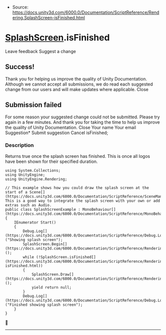 * Source: https://docs.unity3d.com/6000.0/Documentation/ScriptReference/Rendering.SplashScreen-isFinished.html

#  [SplashScreen](https://docs.unity3d.com/6000.0/Documentation/ScriptReference/Rendering.SplashScreen.html).isFinished
Leave feedback
Suggest a change
## Success!
Thank you for helping us improve the quality of Unity Documentation. Although we cannot accept all submissions, we do read each suggested change from our users and will make updates where applicable.
Close
## Submission failed
For some reason your suggested change could not be submitted. Please <a>try again</a> in a few minutes. And thank you for taking the time to help us improve the quality of Unity Documentation.
Close
Your name Your email Suggestion* Submit suggestion
Cancel
isFinished; 
### Description
Returns true once the splash screen has finished. This is once all logos have been shown for their specified duration.
```
using System.Collections;
using UnityEngine;
using UnityEngine.Rendering;  
  
// This example shows how you could draw the splash screen at the start of a Scene[](https://docs.unity3d.com/6000.0/Documentation/ScriptReference/SceneManagement.Scene.html). This is a good way to integrate the splash screen with your own or add extras such as Audio.
public class SplashScreenExample : MonoBehaviour[](https://docs.unity3d.com/6000.0/Documentation/ScriptReference/MonoBehaviour.html)
{
    IEnumerator Start()
    {
        Debug.Log[](https://docs.unity3d.com/6000.0/Documentation/ScriptReference/Debug.Log.html)("Showing splash screen");
        SplashScreen.Begin[](https://docs.unity3d.com/6000.0/Documentation/ScriptReference/Rendering.SplashScreen.Begin.html)();
        while (!SplashScreen.isFinished[](https://docs.unity3d.com/6000.0/Documentation/ScriptReference/Rendering.SplashScreen-isFinished.html))
        {
            SplashScreen.Draw[](https://docs.unity3d.com/6000.0/Documentation/ScriptReference/Rendering.SplashScreen.Draw.html)();
            yield return null;
        }
        Debug.Log[](https://docs.unity3d.com/6000.0/Documentation/ScriptReference/Debug.Log.html)("Finished showing splash screen");
    }
}

```

* * *
